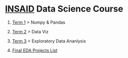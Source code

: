 # [INSAID](https://insaid.co/) Data Science Course

1. [Term 1](https://github.com/SoumyaK4/INSAID-Data-Science/tree/main/T1) > Numpy & Pandas

2. [Term 2](https://github.com/SoumyaK4/INSAID-Data-Science/tree/main/T2) > Data Viz

3. [Term 3](https://github.com/SoumyaK4/INSAID-Data-Science/tree/main/T3) > Exploratory Data Ananlysis

4. [Final EDA Projects List](https://github.com/SoumyaK4/INSAID-Data-Science/tree/main/T3/Final%20EDA%20Project)
